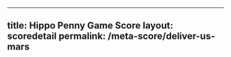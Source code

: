 ---
        
title: Hippo Penny Game Score
layout: scoredetail
permalink: /meta-score/deliver-us-mars
---